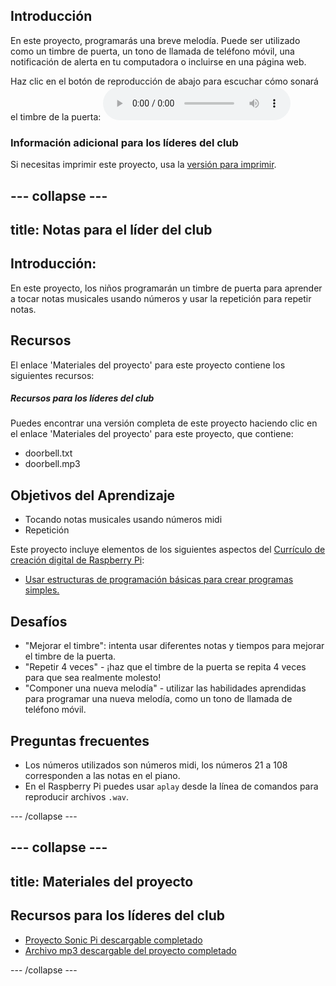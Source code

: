 ## Introducción

En este proyecto, programarás una breve melodía. Puede ser utilizado como un timbre de puerta, un tono de llamada de teléfono móvil, una notificación de alerta en tu computadora o incluirse en una página web.

<div id="audio-preview" class="pdf-hidden">
Haz clic en el botón de reproducción de abajo para escuchar cómo sonará el timbre de la puerta: 
<audio controls preload> 
  <source src="resources/doorbell.mp3" type="audio/mpeg"> 
Tu navegador no tiene soporte para el elemento de <code>audio</code>. 
</audio>
</div>

### Información adicional para los líderes del club

Si necesitas imprimir este proyecto, usa la [versión para imprimir](https://projects.raspberrypi.org/es-LA/projects/compose-tune/print).

--- collapse ---
---
title: Notas para el líder del club
---

## Introducción:

En este proyecto, los niños programarán un timbre de puerta para aprender a tocar notas musicales usando números y usar la repetición para repetir notas.

## Recursos

El enlace 'Materiales del proyecto' para este proyecto contiene los siguientes recursos:

##### Recursos para los líderes del club

Puedes encontrar una versión completa de este proyecto haciendo clic en el enlace 'Materiales del proyecto' para este proyecto, que contiene:

* doorbell.txt
* doorbell.mp3

## Objetivos del Aprendizaje

* Tocando notas musicales usando números midi
* Repetición

Este proyecto incluye elementos de los siguientes aspectos del [Currículo de creación digital de Raspberry Pi](https://rpf.io/curriculum):

* [Usar estructuras de programación básicas para crear programas simples.](https://www.raspberrypi.org/curriculum/programming/creator)

## Desafíos

* "Mejorar el timbre": intenta usar diferentes notas y tiempos para mejorar el timbre de la puerta.
* "Repetir 4 veces" - ¡haz que el timbre de la puerta se repita 4 veces para que sea realmente molesto!
* "Componer una nueva melodía" - utilizar las habilidades aprendidas para programar una nueva melodía, como un tono de llamada de teléfono móvil.

## Preguntas frecuentes

* Los números utilizados son números midi, los números 21 a 108 corresponden a las notas en el piano.
* En el Raspberry Pi puedes usar `aplay` desde la línea de comandos para reproducir archivos `.wav`.

--- /collapse ---

--- collapse ---
---
title: Materiales del proyecto
---

## Recursos para los líderes del club

* [Proyecto Sonic Pi descargable completado](resources/doorbell.txt)
* [Archivo mp3 descargable del proyecto completado](resources/doorbell.mp3)

--- /collapse ---
